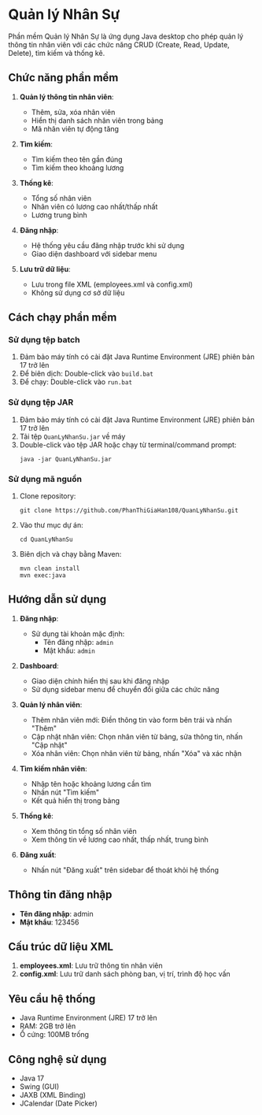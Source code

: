 # Quản lý Nhân Sự

Phần mềm Quản lý Nhân Sự là ứng dụng Java desktop cho phép quản lý thông tin nhân viên với các chức năng CRUD (Create, Read, Update, Delete), tìm kiếm và thống kê.

## Chức năng phần mềm

1. **Quản lý thông tin nhân viên**:
   - Thêm, sửa, xóa nhân viên
   - Hiển thị danh sách nhân viên trong bảng
   - Mã nhân viên tự động tăng

2. **Tìm kiếm**:
   - Tìm kiếm theo tên gần đúng
   - Tìm kiếm theo khoảng lương

3. **Thống kê**:
   - Tổng số nhân viên
   - Nhân viên có lương cao nhất/thấp nhất
   - Lương trung bình

4. **Đăng nhập**:
   - Hệ thống yêu cầu đăng nhập trước khi sử dụng
   - Giao diện dashboard với sidebar menu

5. **Lưu trữ dữ liệu**:
   - Lưu trong file XML (employees.xml và config.xml)
   - Không sử dụng cơ sở dữ liệu

## Cách chạy phần mềm

### Sử dụng tệp batch
1. Đảm bảo máy tính có cài đặt Java Runtime Environment (JRE) phiên bản 17 trở lên
2. Để biên dịch: Double-click vào `build.bat`
3. Để chạy: Double-click vào `run.bat`

### Sử dụng tệp JAR
1. Đảm bảo máy tính có cài đặt Java Runtime Environment (JRE) phiên bản 17 trở lên
2. Tải tệp `QuanLyNhanSu.jar` về máy
3. Double-click vào tệp JAR hoặc chạy từ terminal/command prompt:
   ```
   java -jar QuanLyNhanSu.jar
   ```

### Sử dụng mã nguồn
1. Clone repository:
   ```
   git clone https://github.com/PhanThiGiaHan108/QuanLyNhanSu.git
   ```
2. Vào thư mục dự án:
   ```
   cd QuanLyNhanSu
   ```
3. Biên dịch và chạy bằng Maven:
   ```
   mvn clean install
   mvn exec:java
   ```

## Hướng dẫn sử dụng

1. **Đăng nhập**:
   - Sử dụng tài khoản mặc định: 
     - Tên đăng nhập: `admin`
     - Mật khẩu: `admin`

2. **Dashboard**:
   - Giao diện chính hiển thị sau khi đăng nhập
   - Sử dụng sidebar menu để chuyển đổi giữa các chức năng

3. **Quản lý nhân viên**:
   - Thêm nhân viên mới: Điền thông tin vào form bên trái và nhấn "Thêm"
   - Cập nhật nhân viên: Chọn nhân viên từ bảng, sửa thông tin, nhấn "Cập nhật"
   - Xóa nhân viên: Chọn nhân viên từ bảng, nhấn "Xóa" và xác nhận

4. **Tìm kiếm nhân viên**:
   - Nhập tên hoặc khoảng lương cần tìm
   - Nhấn nút "Tìm kiếm"
   - Kết quả hiển thị trong bảng

5. **Thống kê**:
   - Xem thông tin tổng số nhân viên
   - Xem thông tin về lương cao nhất, thấp nhất, trung bình

6. **Đăng xuất**:
   - Nhấn nút "Đăng xuất" trên sidebar để thoát khỏi hệ thống

## Thông tin đăng nhập
- **Tên đăng nhập**: admin
- **Mật khẩu**: 123456

## Cấu trúc dữ liệu XML

1. **employees.xml**: Lưu trữ thông tin nhân viên
2. **config.xml**: Lưu trữ danh sách phòng ban, vị trí, trình độ học vấn

## Yêu cầu hệ thống
- Java Runtime Environment (JRE) 17 trở lên
- RAM: 2GB trở lên
- Ổ cứng: 100MB trống

## Công nghệ sử dụng
- Java 17
- Swing (GUI)
- JAXB (XML Binding)
- JCalendar (Date Picker) 
